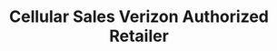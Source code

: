 ---
title: "Cellular Sales Verizon Authorized Retailer"
url: /derby/cellular-sales-verizon-authorized-retailer/
shop: mobile phone
---